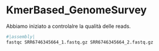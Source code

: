 # KmerBased_GenomeSurvey

Abbiamo iniziato a controlalre la qualità delle reads.

```bash
#|assembly|
fastqc SRR6746345664_1.fastq.gz SRR6746345664_2.fastq.gz
```
